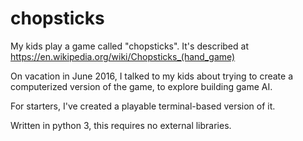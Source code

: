 # chopsticks
My kids play a game called "chopsticks". It's described at https://en.wikipedia.org/wiki/Chopsticks_(hand_game)

On vacation in June 2016, I talked to my kids about trying to create a computerized version of the game, to explore building
game AI.

For starters, I've created a playable terminal-based version of it.

Written in python 3, this requires no external libraries.
